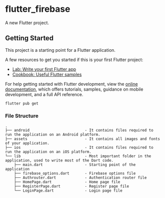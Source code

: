 # flutter_firebase

A new Flutter project.

## Getting Started

This project is a starting point for a Flutter application.

A few resources to get you started if this is your first Flutter project:

- [Lab: Write your first Flutter app](https://docs.flutter.dev/get-started/codelab)
- [Cookbook: Useful Flutter samples](https://docs.flutter.dev/cookbook)

For help getting started with Flutter development, view the
[online documentation](https://docs.flutter.dev/), which offers tutorials,
samples, guidance on mobile development, and a full API reference.


```
flutter pub get 
```
### File Structure 

```
.
├── android                         - It contains files required to run the application on an Android platform.
├── assets                          - It contains all images and fonts of your application.
├── ios                             - It contains files required to run the application on an iOS platform.
└── lib                             - Most important folder in the application, used to write most of the Dart code.
    ├── main.dart                   - Starting point of the application
    ├── firebase_options.dart       - Firebase options file
    ├── Authrouter.dart             - Authentication router file
    ├── HomePage.dart               - Home page file
    ├── RegisterPage.dart           - Register page file
    └── LoginPage.dart              - Login page file
```